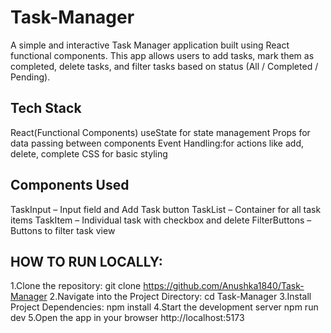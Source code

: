 # Task-Manager
A simple and interactive Task Manager application built using React functional components. This app allows users to add tasks, mark them as completed, delete tasks, and filter tasks based on status (All / Completed / Pending).

## Tech Stack
React(Functional Components)
useState for state management
Props for data passing between components
Event Handling:for actions like add, delete, complete
CSS for basic styling

## Components Used
TaskInput – Input field and Add Task button
TaskList – Container for all task items
TaskItem – Individual task with checkbox and delete
FilterButtons – Buttons to filter task view

## HOW TO RUN LOCALLY:
1.Clone the repository:
  git clone https://github.com/Anushka1840/Task-Manager
2.Navigate into the Project Directory:
  cd Task-Manager
3.Install Project Dependencies:
  npm install
4.Start the development server
  npm run dev
5.Open the app in your browser
  http://localhost:5173
  

